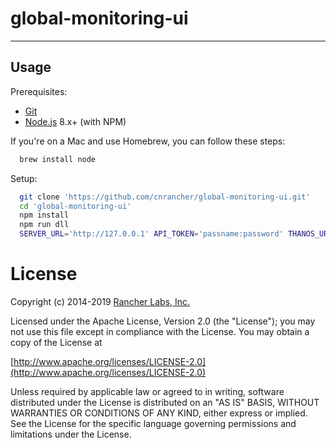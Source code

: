 # global-monitoring-ui
--------

## Usage

Prerequisites:
* [Git](http://git-scm.com/)
* [Node.js](http://nodejs.org/) 8.x+ (with NPM)

If you're on a Mac and use Homebrew, you can follow these steps:
```bash
  brew install node
```

Setup:
```bash
  git clone 'https://github.com/cnrancher/global-monitoring-ui.git'
  cd 'global-monitoring-ui'
  npm install
  npm run dll
  SERVER_URL='http://127.0.0.1' API_TOKEN='passname:password' THANOS_URL='http://127.0.0.1' npm run dev
```

License
=======
Copyright (c) 2014-2019 [Rancher Labs, Inc.](http://rancher.com)

Licensed under the Apache License, Version 2.0 (the "License");
you may not use this file except in compliance with the License.
You may obtain a copy of the License at

[http://www.apache.org/licenses/LICENSE-2.0](http://www.apache.org/licenses/LICENSE-2.0)

Unless required by applicable law or agreed to in writing, software
distributed under the License is distributed on an "AS IS" BASIS,
WITHOUT WARRANTIES OR CONDITIONS OF ANY KIND, either express or implied.
See the License for the specific language governing permissions and
limitations under the License.
